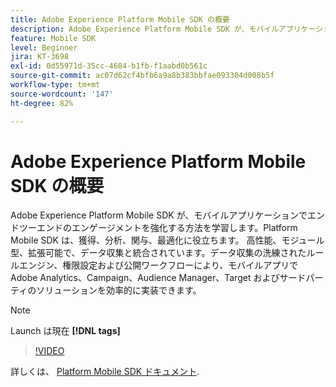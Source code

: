 ```yaml
---
title: Adobe Experience Platform Mobile SDK の概要
description: Adobe Experience Platform Mobile SDK が、モバイルアプリケーションでエンドツーエンドのエンゲージメントを強化する方法を学習します。Platform Mobile SDK は、獲得、分析、関与、最適化に役立ちます。 高性能、モジュール型、拡張可能で、データ収集と統合されています。データ収集の洗練されたルールエンジン、権限設定および公開ワークフローにより、モバイルアプリで Adobe Analytics、Campaign、Audience Manager、Target およびサードパーティのソリューションを効率的に実装できます。
feature: Mobile SDK
level: Beginner
jira: KT-3698
exl-id: 0d55971d-35cc-4684-b1fb-f1aabd0b561c
source-git-commit: ac07d62cf4bfb6a9a8b383bbfae093304d008b5f
workflow-type: tm+mt
source-wordcount: '147'
ht-degree: 82%

---
```


# Adobe Experience Platform Mobile SDK の概要

Adobe Experience Platform Mobile SDK が、モバイルアプリケーションでエンドツーエンドのエンゲージメントを強化する方法を学習します。Platform Mobile SDK は、獲得、分析、関与、最適化に役立ちます。 高性能、モジュール型、拡張可能で、データ収集と統合されています。データ収集の洗練されたルールエンジン、権限設定および公開ワークフローにより、モバイルアプリで Adobe Analytics、Campaign、Audience Manager、Target およびサードパーティのソリューションを効率的に実装できます。

>[!NOTE]
>
> Launch は現在 **[!DNL tags]**

>[!VIDEO](https://video.tv.adobe.com/v/28948?quality=12&learn=on)

詳しくは、 [Platform Mobile SDK ドキュメント](https://developer.adobe.com/client-sdks/documentation/).
